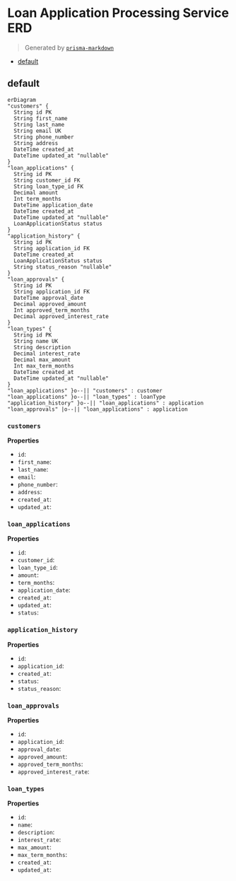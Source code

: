 # Loan Application Processing Service ERD
> Generated by [`prisma-markdown`](https://github.com/samchon/prisma-markdown)

- [default](#default)

## default
```mermaid
erDiagram
"customers" {
  String id PK
  String first_name
  String last_name
  String email UK
  String phone_number
  String address
  DateTime created_at
  DateTime updated_at "nullable"
}
"loan_applications" {
  String id PK
  String customer_id FK
  String loan_type_id FK
  Decimal amount
  Int term_months
  DateTime application_date
  DateTime created_at
  DateTime updated_at "nullable"
  LoanApplicationStatus status
}
"application_history" {
  String id PK
  String application_id FK
  DateTime created_at
  LoanApplicationStatus status
  String status_reason "nullable"
}
"loan_approvals" {
  String id PK
  String application_id FK
  DateTime approval_date
  Decimal approved_amount
  Int approved_term_months
  Decimal approved_interest_rate
}
"loan_types" {
  String id PK
  String name UK
  String description
  Decimal interest_rate
  Decimal max_amount
  Int max_term_months
  DateTime created_at
  DateTime updated_at "nullable"
}
"loan_applications" }o--|| "customers" : customer
"loan_applications" }o--|| "loan_types" : loanType
"application_history" }o--|| "loan_applications" : application
"loan_approvals" |o--|| "loan_applications" : application
```

### `customers`

**Properties**
  - `id`: 
  - `first_name`: 
  - `last_name`: 
  - `email`: 
  - `phone_number`: 
  - `address`: 
  - `created_at`: 
  - `updated_at`: 

### `loan_applications`

**Properties**
  - `id`: 
  - `customer_id`: 
  - `loan_type_id`: 
  - `amount`: 
  - `term_months`: 
  - `application_date`: 
  - `created_at`: 
  - `updated_at`: 
  - `status`: 

### `application_history`

**Properties**
  - `id`: 
  - `application_id`: 
  - `created_at`: 
  - `status`: 
  - `status_reason`: 

### `loan_approvals`

**Properties**
  - `id`: 
  - `application_id`: 
  - `approval_date`: 
  - `approved_amount`: 
  - `approved_term_months`: 
  - `approved_interest_rate`: 

### `loan_types`

**Properties**
  - `id`: 
  - `name`: 
  - `description`: 
  - `interest_rate`: 
  - `max_amount`: 
  - `max_term_months`: 
  - `created_at`: 
  - `updated_at`: 
